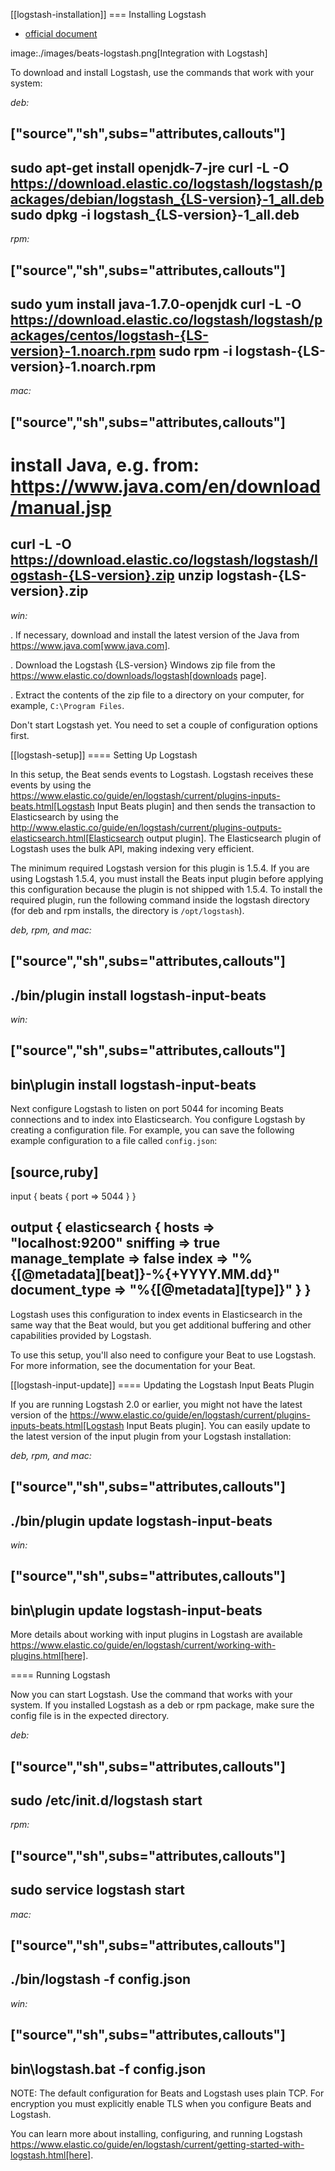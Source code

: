 [[logstash-installation]]
=== Installing Logstash

* [official document](https://www.elastic.co/guide/en/logstash/current/index.html)

image:./images/beats-logstash.png[Integration with Logstash]

To download and install Logstash, use the commands that work
with your system:

*deb:*

["source","sh",subs="attributes,callouts"]
----------------------------------------------------------------------
sudo apt-get install openjdk-7-jre
curl -L -O https://download.elastic.co/logstash/logstash/packages/debian/logstash_{LS-version}-1_all.deb
sudo dpkg -i logstash_{LS-version}-1_all.deb
----------------------------------------------------------------------

*rpm:*

["source","sh",subs="attributes,callouts"]
----------------------------------------------------------------------
sudo yum install java-1.7.0-openjdk
curl -L -O https://download.elastic.co/logstash/logstash/packages/centos/logstash-{LS-version}-1.noarch.rpm
sudo rpm -i logstash-{LS-version}-1.noarch.rpm
----------------------------------------------------------------------

*mac:*

["source","sh",subs="attributes,callouts"]
----------------------------------------------------------------------
# install Java, e.g. from: https://www.java.com/en/download/manual.jsp
curl -L -O https://download.elastic.co/logstash/logstash/logstash-{LS-version}.zip
unzip logstash-{LS-version}.zip
----------------------------------------------------------------------

*win:*

. If necessary, download and install the latest version of the Java from https://www.java.com[www.java.com].

. Download the Logstash {LS-version} Windows zip file from the
https://www.elastic.co/downloads/logstash[downloads page].

. Extract the contents of the zip file to a directory on your computer, for example, `C:\Program Files`.

Don't start Logstash yet. You need to set a couple of configuration options first.

[[logstash-setup]]
==== Setting Up Logstash

In this setup, the Beat sends events to Logstash. Logstash receives
these events by using the
https://www.elastic.co/guide/en/logstash/current/plugins-inputs-beats.html[Logstash Input Beats
plugin] and then sends the transaction to Elasticsearch by using the
http://www.elastic.co/guide/en/logstash/current/plugins-outputs-elasticsearch.html[Elasticsearch
output plugin]. The Elasticsearch plugin of Logstash uses the bulk API, making
indexing very efficient.

The minimum required Logstash version for this plugin is 1.5.4. If you are using
Logstash 1.5.4, you must install the Beats input plugin before applying this
configuration because the plugin is not shipped with 1.5.4. To install
the required plugin, run the following command inside the logstash directory
(for deb and rpm installs, the directory is `/opt/logstash`).

*deb, rpm, and mac:*

["source","sh",subs="attributes,callouts"]
----------------------------------------------------------------------
./bin/plugin install logstash-input-beats
----------------------------------------------------------------------

*win:*

["source","sh",subs="attributes,callouts"]
----------------------------------------------------------------------
bin\plugin install logstash-input-beats
----------------------------------------------------------------------

Next configure Logstash to listen on port 5044 for incoming Beats connections
and to index into Elasticsearch. You configure Logstash by creating a
configuration file. For example, you can save the following example configuration
to a file called `config.json`:

[source,ruby]
------------------------------------------------------------------------------
input {
  beats {
    port => 5044
  }
}

output {
  elasticsearch {
    hosts => "localhost:9200"
    sniffing => true
    manage_template => false
    index => "%{[@metadata][beat]}-%{+YYYY.MM.dd}"
    document_type => "%{[@metadata][type]}"
  }
}
------------------------------------------------------------------------------

Logstash uses this configuration to index events in Elasticsearch in the same
way that the Beat would, but you get additional buffering and other capabilities
provided by Logstash.

To use this setup, you'll also need to configure your Beat to use Logstash. For more information, see the documentation for your Beat.

[[logstash-input-update]]
==== Updating the Logstash Input Beats Plugin

If you are running Logstash 2.0 or earlier, you might not have the latest
version of the https://www.elastic.co/guide/en/logstash/current/plugins-inputs-beats.html[Logstash Input Beats plugin].
You can easily update to the latest
version of the input plugin from your Logstash installation:

*deb, rpm, and mac:*

["source","sh",subs="attributes,callouts"]
----------------------------------------------------------------------
./bin/plugin update logstash-input-beats
----------------------------------------------------------------------

*win:*

["source","sh",subs="attributes,callouts"]
----------------------------------------------------------------------
bin\plugin update logstash-input-beats
----------------------------------------------------------------------

More details about working with input plugins in Logstash are available https://www.elastic.co/guide/en/logstash/current/working-with-plugins.html[here].


==== Running Logstash

Now you can start Logstash. Use the command that works with your system. If you
installed Logstash as a deb or rpm package, make sure the config file is in the
expected directory.

*deb:*

["source","sh",subs="attributes,callouts"]
----------------------------------------------------------------------
sudo /etc/init.d/logstash start
----------------------------------------------------------------------

*rpm:*

["source","sh",subs="attributes,callouts"]
----------------------------------------------------------------------
sudo service logstash start
----------------------------------------------------------------------

*mac:*

["source","sh",subs="attributes,callouts"]
----------------------------------------------------------------------
./bin/logstash -f config.json
----------------------------------------------------------------------

*win:*

["source","sh",subs="attributes,callouts"]
----------------------------------------------------------------------
bin\logstash.bat -f config.json
----------------------------------------------------------------------

NOTE: The default configuration for Beats and Logstash uses plain TCP. For
encryption you must explicitly enable TLS when you configure Beats and Logstash.

You can learn more about installing, configuring, and running Logstash
https://www.elastic.co/guide/en/logstash/current/getting-started-with-logstash.html[here].

